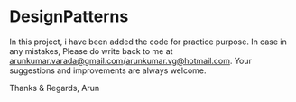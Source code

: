 # DesignPatterns

In this project, i have been added the code for practice purpose.
In case in any mistakes, Please do write back to me at arunkumar.varada@gmail.com/arunkumar.vg@hotmail.com.
Your suggestions and improvements are always welcome.

Thanks & Regards,
Arun
